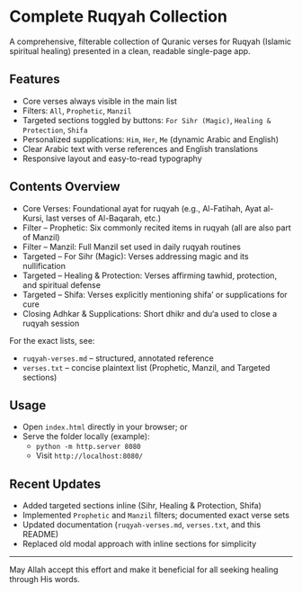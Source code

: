 # Complete Ruqyah Collection

A comprehensive, filterable collection of Quranic verses for Ruqyah (Islamic spiritual healing) presented in a clean, readable single-page app.

## Features

- Core verses always visible in the main list
- Filters: `All`, `Prophetic`, `Manzil`
- Targeted sections toggled by buttons: `For Sihr (Magic)`, `Healing & Protection`, `Shifa`
- Personalized supplications: `Him`, `Her`, `Me` (dynamic Arabic and English)
- Clear Arabic text with verse references and English translations
- Responsive layout and easy-to-read typography

## Contents Overview

- Core Verses: Foundational ayat for ruqyah (e.g., Al-Fatihah, Ayat al-Kursi, last verses of Al-Baqarah, etc.)
- Filter – Prophetic: Six commonly recited items in ruqyah (all are also part of Manzil)
- Filter – Manzil: Full Manzil set used in daily ruqyah routines
- Targeted – For Sihr (Magic): Verses addressing magic and its nullification
- Targeted – Healing & Protection: Verses affirming tawhid, protection, and spiritual defense
- Targeted – Shifa: Verses explicitly mentioning shifa’ or supplications for cure
- Closing Adhkar & Supplications: Short dhikr and du‘a used to close a ruqyah session

For the exact lists, see:

- `ruqyah-verses.md` – structured, annotated reference
- `verses.txt` – concise plaintext list (Prophetic, Manzil, and Targeted sections)

## Usage

- Open `index.html` directly in your browser; or
- Serve the folder locally (example):
  - `python -m http.server 8080`
  - Visit `http://localhost:8080/`

## Recent Updates

- Added targeted sections inline (Sihr, Healing & Protection, Shifa)
- Implemented `Prophetic` and `Manzil` filters; documented exact verse sets
- Updated documentation (`ruqyah-verses.md`, `verses.txt`, and this README)
- Replaced old modal approach with inline sections for simplicity

---

May Allah accept this effort and make it beneficial for all seeking healing through His words.